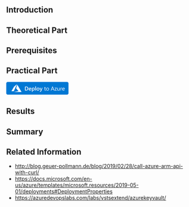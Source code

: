 # 
## Introduction
## Theoretical Part
## Prerequisites
## Practical Part

<a href="https://portal.azure.com/#create/Microsoft.Template/uri/https%3A%2F%2Fraw.githubusercontent.com%2Fgroovy-sky%2Fazure%2Fmaster%2Fdevops-docker-build-01%2Fazuredeploy.json" target="_blank"> <img src="https://raw.githubusercontent.com/Azure/azure-quickstart-templates/master/1-CONTRIBUTION-GUIDE/images/deploytoazure.png"/> </a> 

## Results
## Summary
## Related Information

* http://blog.geuer-pollmann.de/blog/2019/02/28/call-azure-arm-api-with-curl/
* https://docs.microsoft.com/en-us/azure/templates/microsoft.resources/2019-05-01/deployments#DeploymentProperties
* https://azuredevopslabs.com/labs/vstsextend/azurekeyvault/